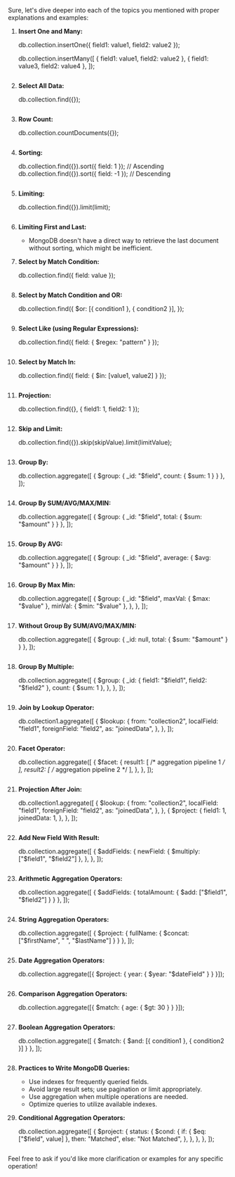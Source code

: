 Sure, let's dive deeper into each of the topics you mentioned with proper explanations and examples:

1. **Insert One and Many:**

   
   db.collection.insertOne({ field1: value1, field2: value2 });

   db.collection.insertMany([
     { field1: value1, field2: value2 },
     { field1: value3, field2: value4 },
   ]);
   ```

2. **Select All Data:**

       
   db.collection.find({});
   ```

3. **Row Count:**

       
   db.collection.countDocuments({});
   ```

4. **Sorting:**

       
   db.collection.find({}).sort({ field: 1 }); // Ascending
   db.collection.find({}).sort({ field: -1 }); // Descending
   ```

5. **Limiting:**

       
   db.collection.find({}).limit(limit);
   ```

6. **Limiting First and Last:**

   - MongoDB doesn't have a direct way to retrieve the last document without sorting, which might be inefficient.

7. **Select by Match Condition:**

       
   db.collection.find({ field: value });
   ```

8. **Select by Match Condition and OR:**

       
   db.collection.find({
     $or: [{ condition1 }, { condition2 }],
   });
   ```

9. **Select Like (using Regular Expressions):**

       
   db.collection.find({ field: { $regex: "pattern" } });
   ```

10. **Select by Match In:**

        
    db.collection.find({ field: { $in: [value1, value2] } });
    ```

11. **Projection:**

        
    db.collection.find({}, { field1: 1, field2: 1 });
    ```

12. **Skip and Limit:**

        
    db.collection.find({}).skip(skipValue).limit(limitValue);
    ```

13. **Group By:**

        
    db.collection.aggregate([
      { $group: { _id: "$field", count: { $sum: 1 } } },
    ]);
    ```

14. **Group By SUM/AVG/MAX/MIN:**

        
    db.collection.aggregate([
      { $group: { _id: "$field", total: { $sum: "$amount" } } },
    ]);
    ```

15. **Group By AVG:**

        
    db.collection.aggregate([
      { $group: { _id: "$field", average: { $avg: "$amount" } } },
    ]);
    ```

16. **Group By Max Min:**

        
    db.collection.aggregate([
      {
        $group: {
          _id: "$field",
          maxVal: { $max: "$value" },
          minVal: { $min: "$value" },
        },
      },
    ]);
    ```

17. **Without Group By SUM/AVG/MAX/MIN:**

        
    db.collection.aggregate([
      { $group: { _id: null, total: { $sum: "$amount" } } },
    ]);
    ```

18. **Group By Multiple:**

        
    db.collection.aggregate([
      {
        $group: {
          _id: { field1: "$field1", field2: "$field2" },
          count: { $sum: 1 },
        },
      },
    ]);
    ```

19. **Join by Lookup Operator:**

        
    db.collection1.aggregate([
      {
        $lookup: {
          from: "collection2",
          localField: "field1",
          foreignField: "field2",
          as: "joinedData",
        },
      },
    ]);
    ```

20. **Facet Operator:**

        
    db.collection.aggregate([
      {
        $facet: {
          result1: [
            /* aggregation pipeline 1 */
          ],
          result2: [
            /* aggregation pipeline 2 */
          ],
        },
      },
    ]);
    ```

21. **Projection After Join:**

        
    db.collection1.aggregate([
      {
        $lookup: {
          from: "collection2",
          localField: "field1",
          foreignField: "field2",
          as: "joinedData",
        },
      },
      {
        $project: {
          field1: 1,
          joinedData: 1,
        },
      },
    ]);
    ```

22. **Add New Field With Result:**

        
    db.collection.aggregate([
      {
        $addFields: {
          newField: { $multiply: ["$field1", "$field2"] },
        },
      },
    ]);
    ```

23. **Arithmetic Aggregation Operators:**

        
    db.collection.aggregate([
      { $addFields: { totalAmount: { $add: ["$field1", "$field2"] } } },
    ]);
    ```

24. **String Aggregation Operators:**

        
    db.collection.aggregate([
      { $project: { fullName: { $concat: ["$firstName", " ", "$lastName"] } } },
    ]);
    ```

25. **Date Aggregation Operators:**

        
    db.collection.aggregate([{ $project: { year: { $year: "$dateField" } } }]);
    ```

26. **Comparison Aggregation Operators:**

        
    db.collection.aggregate([{ $match: { age: { $gt: 30 } } }]);
    ```

27. **Boolean Aggregation Operators:**

        
    db.collection.aggregate([
      { $match: { $and: [{ condition1 }, { condition2 }] } },
    ]);
    ```

28. **Practices to Write MongoDB Queries:**

    - Use indexes for frequently queried fields.
    - Avoid large result sets; use pagination or limit appropriately.
    - Use aggregation when multiple operations are needed.
    - Optimize queries to utilize available indexes.

29. **Conditional Aggregation Operators:**
    
    db.collection.aggregate([
      {
        $project: {
          status: {
            $cond: {
              if: { $eq: ["$field", value] },
              then: "Matched",
              else: "Not Matched",
            },
          },
        },
      },
    ]);
    ```

Feel free to ask if you'd like more clarification or examples for any specific operation!
